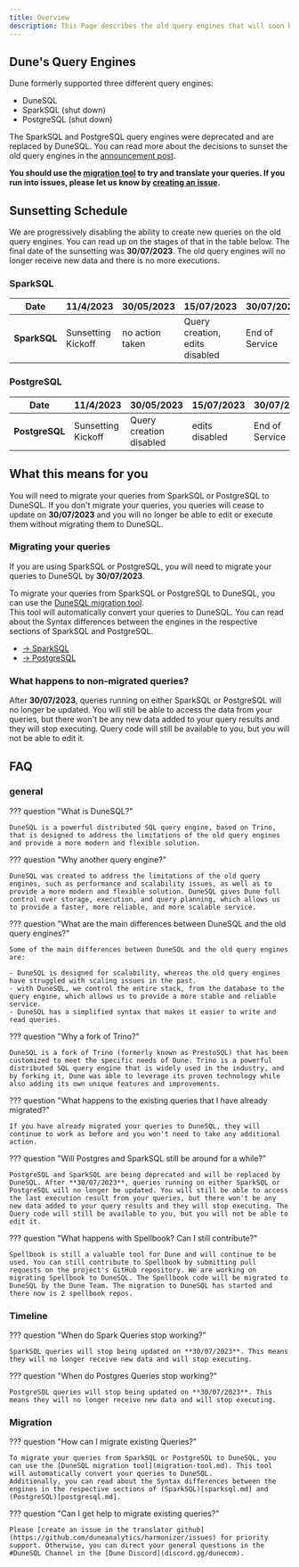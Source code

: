 ```yaml
---
title: Overview
description: This Page describes the old query engines that will soon be depreceated. SparkSQL and PostgresSQL will be replaced by DuneSQL.   
---
```


## Dune's Query Engines

Dune formerly supported three different query engines:  

- DuneSQL  
- SparkSQL (shut down) 
- PostgreSQL (shut down) 

The SparkSQL and PostgreSQL query engines were deprecated and are replaced by DuneSQL. You can read more about the decisions to sunset the old query engines in the [announcement post](https://dune.com/blog/introducing-dune-sql).

**You should use the [migration tool](migration-tool.md) to try and translate your queries. If you run into issues, please let us know by [creating an issue](https://github.com/duneanalytics/harmonizer/issues).**

## Sunsetting Schedule

We are progressively disabling the ability to create new queries on the old query engines. You can read up on the stages of that in the table below. 
The final date of the sunsetting was **30/07/2023**. The old query engines will no longer receive new data and there is no more executions.


### SparkSQL

| Date          | 11/4/2023            | 30/05/2023              | 15/07/2023                     | 30/07/2023     |
|---------------|----------------------|-------------------------|--------------------------------|----------------|
|**SparkSQL**   | Sunsetting Kickoff   | no action taken         | Query creation, edits disabled | End of Service |

### PostgreSQL

| Date          | 11/4/2023            | 30/05/2023              | 15/07/2023     | 30/07/2023          |
|---------------|----------------------|-------------------------|----------------|---------------------|
|**PostgreSQL** | Sunsetting Kickoff   | Query creation disabled | edits disabled | End of Service      |

## What this means for you

You will need to migrate your queries from SparkSQL or PostgreSQL to DuneSQL. If you don't migrate your queries, you queries will cease to update on **30/07/2023** and you will no longer be able to edit or execute them without migrating them to DuneSQL. 

### Migrating your queries

If you are using SparkSQL or PostgreSQL, you will need to migrate your queries to DuneSQL by **30/07/2023**.  

To migrate your queries from SparkSQL or PostgreSQL to DuneSQL, you can use the [DuneSQL migration tool](migration-tool.md).  
This tool will automatically convert your queries to DuneSQL.
You can read about the Syntax differences between the engines in the respective sections of SparkSQL and PostgreSQL.

<div class="cards grid" markdown>

- [→ SparkSQL](SparkSQL.md)
- [→ PostgreSQL](PostgreSQL.md)

</div>


### What happens to non-migrated queries?
After **30/07/2023**, queries running on either SparkSQL or PostgreSQL will no longer be updated. You will still be able to access the data from your queries, but there won't be any new data added to your query results and they will stop executing. Query code will still be available to you, but you will not be able to edit it.

## FAQ

### general

??? question "What is DuneSQL?"

    DuneSQL is a powerful distributed SQL query engine, based on Trino, that is designed to address the limitations of the old query engines and provide a more modern and flexible solution.

??? question "Why another query engine?"

    DuneSQL was created to address the limitations of the old query engines, such as performance and scalability issues, as well as to provide a more modern and flexible solution. DuneSQL gives Dune full control over storage, execution, and query planning, which allows us to provide a faster, more reliable, and more scalable service.

??? question "What are the main differences between DuneSQL and the old query engines?"

    Some of the main differences between DuneSQL and the old query engines are:

    - DuneSQL is designed for scalability, whereas the old query engines have struggled with scaling issues in the past.
    - with DuneSQL, we control the entire stack, from the database to the query engine, which allows us to provide a more stable and reliable service.
    - DuneSQL has a simplified syntax that makes it easier to write and read queries.

??? question "Why a fork of Trino?"

    DuneSQL is a fork of Trino (formerly known as PrestoSQL) that has been customized to meet the specific needs of Dune. Trino is a powerful distributed SQL query engine that is widely used in the industry, and by forking it, Dune was able to leverage its proven technology while also adding its own unique features and improvements.

??? question "What happens to the existing queries that I have already migrated?"

    If you have already migrated your queries to DuneSQL, they will continue to work as before and you won't need to take any additional action.

??? question "Will Postgres and SparkSQL still be around for a while?"

    PostgreSQL and SparkSQL are being deprecated and will be replaced by DuneSQL. After **30/07/2023**, queries running on either SparkSQL or PostgreSQL will no longer be updated. You will still be able to access the last execution result from your queries, but there won't be any new data added to your query results and they will stop executing. The Query code will still be available to you, but you will not be able to edit it.

??? question "What happens with Spellbook? Can I still contribute?"

    Spellbook is still a valuable tool for Dune and will continue to be used. You can still contribute to Spellbook by submitting pull requests on the project's GitHub repository. We are working on migrating Spellbook to DuneSQL. The Spellbook code will be migrated to DuneSQL by the Dune Team. The migration to DuneSQL has started and there now is 2 spellbook repos.
 

### Timeline

??? question "When do Spark Queries stop working?"

    SparkSQL queries will stop being updated on **30/07/2023**. This means they will no longer receive new data and will stop executing.

??? question "When do Postgres Queries stop working?"

    PostgreSQL queries will stop being updated on **30/07/2023**. This means they will no longer receive new data and will stop executing.

### Migration

??? question "How can I migrate existing Queries?"

    To migrate your queries from SparkSQL or PostgreSQL to DuneSQL, you can use the [DuneSQL migration tool](migration-tool.md). This tool will automatically convert your queries to DuneSQL.
    Additionally, you can read about the Syntax differences between the engines in the respective sections of (SparkSQL)[sparksql.md] and (PostgreSQL)[postgresql.md].

??? question "Can I get help to migrate existing queries?"

    Please [create an issue in the translator github](https://github.com/duneanalytics/harmonizer/issues) for priority support. Otherwise, you can direct your general questions in the #DuneSQL Channel in the [Dune Discord](discord.gg/dunecom).

